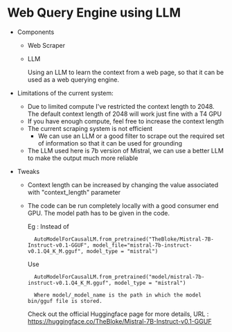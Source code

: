 
# Web Query Engine using LLM

- Components
    
    - Web Scraper
    - LLM
    
        Using an LLM to learn the  context from a web page, so that it can be used as a web querying engine.

- Limitations of the current system:
    - Due to limited compute I've restricted the context length to 2048. The default context length of 2048 will work just fine with a T4 GPU
    - If you have enough compute, feel free to increase the context length
    - The current scraping system is not efficient
        - We can use an LLM or a good filter to scrape out the required set of information so that it can be used for grounding
    - The LLM used here is 7b version of Mistral, we can use a better LLM to make the output much more reliable

- Tweaks
      
    - Context length can be increased by changing the value associated with "context_length" parameter
    - The code can be run completely locally with a good consumer end GPU. The model path has to be given in the code. 
            
      Eg : 
        Instead of 
            
            AutoModelForCausalLM.from_pretrained("TheBloke/Mistral-7B-Instruct-v0.1-GGUF", model_file="mistral-7b-instruct-v0.1.Q4_K_M.gguf", model_type = "mistral")
      Use       
        
            AutoModelForCausalLM.from_pretrained("model/mistral-7b-instruct-v0.1.Q4_K_M.gguf", model_type = "mistral")

            Where model/_model_name is the path in which the model bin/gguf file is stored.
      
        Check out the official Huggingface page for more details, URL : https://huggingface.co/TheBloke/Mistral-7B-Instruct-v0.1-GGUF

